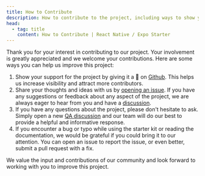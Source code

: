 ```yaml
---
title: How to Contribute
description: How to contribute to the project, including ways to show your support, report bugs, and more.
head:
  - tag: title
    content: How to Contribute | React Native / Expo Starter
---
```


Thank you for your interest in contributing to our project. Your involvement is greatly appreciated and we welcome your contributions. Here are some ways you can help us improve this project:

1. Show your support for the project by giving it a 🌟 on [Github](https://github.com/senaiapy/react-native-template-senaiapy). This helps us increase visibility and attract more contributors.
2. Share your thoughts and ideas with us by [opening an issue](https://github.com/senaiapy/react-native-template-senaiapy/issues). If you have any suggestions or feedback about any aspect of the project, we are always eager to hear from you and have a [discussion](https://github.com/senaiapy/react-native-template-senaiapy/discussions).
3. If you have any questions about the project, please don't hesitate to ask. Simply open a new [QA discussion](https://github.com/senaiapy/react-native-template-senaiapy/discussions/categories/q-a) and our team will do our best to provide a helpful and informative response.
4. If you encounter a bug or typo while using the starter kit or reading the documentation, we would be grateful if you could bring it to our attention. You can open an issue to report the issue, or even better, submit a pull request with a fix.

We value the input and contributions of our community and look forward to working with you to improve this project.
